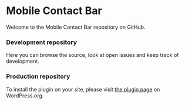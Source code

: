 # Mobile Contact Bar

Welcome to the Mobile Contact Bar repository on GitHub.

### Development repository

Here you can browse the source, look at open issues and keep track of development.

### Production repository

To install the plugin on your site, please visit [the plugin page](https://wordpress.org/plugins/mobile-contact-bar/) on WordPress.org.
